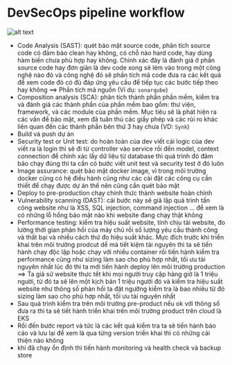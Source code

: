 # DevSecOps pipeline workflow

![alt text](vimages/DevSecOps_CI_CD.drawio.png)


+ Code Analysis (SAST): quét bảo mật source code, phân tích source code có đảm bảo clean hay không, có chỗ nào hard code, hay dùng hàm biến chưa phù hợp hay không. Chính xác đây là đánh giá ở phần source code hay đơn giản là dev code xong sẽ lém vào trong một công nghệ nào đó và công nghệ đó sẽ phần tích mã code đưa ra các kết quả để xem code đó có đủ đáp ứng yêu cầu để tiếp tục các bước tiếp theo hay không ==> Phần tích mã nguồn (Ví dụ: `sonarqube`)
+ Composition analysis (SCA): phân tích thành phần phần mềm, kiểm tra và đánh giá các thành phần của phần mềm bao gồm: thư viện, framework, và các module của phần mềm. Mục tiêu sẽ là phát hiện ra các vấn đề bảo mật, xem đã tuân thủ các giấy phép và các rủi ro khác liên quan đến các thành phần bên thứ 3 hay chưa (VD: `Synk`) 
+ Build và push dự án 
+ Security test or Unit test: do hoàn toàn của dev viết cái logic của dev viết ra là login thì sẽ đi từ controller vào service rồi đến model, context connection để chính xác lấy dữ liệu từ database thì quá trình đó đảm bảo chạy đúng thì ta cần có bước viết unit test và security test ở đó luôn
+ Image assurance: quét bảo mật docker image, vì trong môi trường docker cũng có hệ đìều hành cũng như các cài đặt các công cụ cần thiết để chạy được dự án thế nên cũng cần quét bảo mật 
+ Deploy to pre-production chạy chính thức thành website hoàn chỉnh 
+ Vulnerability scanning (DAST): cái bước này sẽ giả lập quá trình tấn công website như là XSS, SQL injection, command injection ... để xem là có những lỗ hổng bảo mật nào khi website đang chạy thật không 
+ Performance testing: kiểm tra hiệu suất website, tính chịu tải website, đo lường thời gian phản hồi của máy chủ rồi số lượng yêu cầu thành công và thất bại và nhiều cách thứ đo hiệu suất khác. Mực đích trước khi triển khai trên môi trường prodcut dể mà tiết kiệm tài nguyên thì ta sẽ tiến hành chạy độc lập hoặc chạy với nhiều container rồi tiến hành kiểm tra performance cũng như sizing làm sao cho phù hợp nhất, tối ưu tài nguyên nhất lúc đó thì ta mới tiến hành deploy lên môi trường production ==> Ta giả sử website thực tết khi mọi người truy cập hàng giờ là 1 triệu người, từ đó ta sẽ lên một kịch bản 1 triệu người đó và kiểm tra hiệu suất website như thông số phản hồi ta đặt  ngưỡng kiểm tra là bao nhiêu từ đó sizing làm sao cho phù hợp nhất, tối ưu tài nguyên nhất
+ Sau quá trình kiểm tra trên môi trường pre-product nếu ok với thông số đưa ra thì ta sẽ tiết hành triển khai trên môi trường product trên cloud là EKS
+ Rồi đến bước report và tức là các kết quả kiểm tra ta sẽ tiến hành báo cáo và lưu lại để xem là qua từng version triển khai thì có những cải thiện nào không
+ khi đã chạy ổn định thì tiến hành monitoring và health check  và backup store

